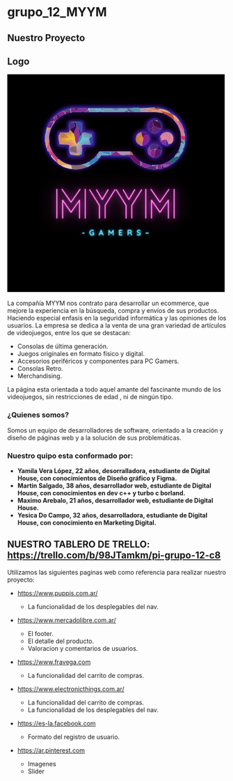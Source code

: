 # grupo_12_MYYM

## Nuestro Proyecto

## Logo
![Logo](/public/img/Logo.png)

La compañía MYYM nos contrato para desarrollar un ecommerce, que mejore la experiencia en la búsqueda, compra y envíos de sus productos. Haciendo especial enfasis en la seguridad informática y las opiniones de los usuarios.
La empresa se dedica a la venta de una gran variedad de artículos de videojuegos, entre los que se destacan:
* Consolas de última generación.
* Juegos originales en formato físico y digital.
* Accesorios periféricos y componentes para PC Gamers.
* Consolas Retro.
* Merchandising.

La página esta orientada a todo aquel amante del fascinante mundo de los videojuegos, sin restricciones de edad , ni de ningún tipo.

### ¿Quienes somos?

Somos un equipo de desarrolladores de software, orientado a la creación y diseño de páginas web y a la solución de sus problemáticas.

### Nuestro quipo esta conformado por:

* **Yamila Vera López, 22 años, desorralladora, estudiante de Digital House, con conocimientos de Diseño gráfico y Figma.**
* **Martin Salgado, 38 años, desarrollador web, estudiante de Digital House, con conocimientos en dev c++ y turbo c borland.**
* **Maximo Arebalo, 21 años, desarrollador web, estudiante de Digital House.**
* **Yesica Do Campo, 32 años, desarrolladora, estudiante de Digital House, con conocimiento en Marketing Digital.**

## NUESTRO TABLERO DE TRELLO: https://trello.com/b/98JTamkm/pi-grupo-12-c8

Utilizamos las siguientes paginas web como referencia para realizar nuestro proyecto:
* https://www.puppis.com.ar/  
   * La funcionalidad de los desplegables del nav.

* https://www.mercadolibre.com.ar/ 
   * El footer.
   * El detalle del producto.
   * Valoracion y comentarios de usuarios.

* https://www.fravega.com
   * La funcionalidad del carrito de compras.

* https://www.electronicthings.com.ar/
   * La funcionalidad del carrito de compras.
   * La funcionalidad de los desplegables del nav.

* https://es-la.facebook.com
  * Formato del registro de usuario.

* https://ar.pinterest.com
  * Imagenes
  * Slider
  

